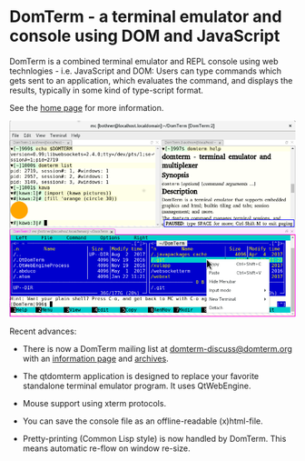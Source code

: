 # DomTerm - a terminal emulator and console using DOM and JavaScript

DomTerm is a combined terminal emulator and REPL console using web
technlogies - i.e. JavaScript and DOM: Users can type commands which
gets sent to an application, which evaluates the command, and displays
the results, typically in some kind of type-script format.

See the [home page](https://domterm.org/) for more information.

![DomTerm screenshot with panes](doc/images/domterm-panes-1.png)

Recent advances:

* There is now a DomTerm mailing list at domterm-discuss@domterm.org
with an [information page](http://lists.domterm.org/listinfo.cgi/domterm-discuss-domterm.org)
and [archives](http://lists.domterm.org/pipermail/domterm-discuss-domterm.org/).

* The qtdomterm application is designed to replace your favorite
standalone terminal emulator program. It uses QtWebEngine.

* Mouse support using xterm protocols.

* You can save the console file as an offline-readable (x)html-file.

* Pretty-printing (Common Lisp style) is now handled by DomTerm.
This means automatic re-flow on window re-size.
